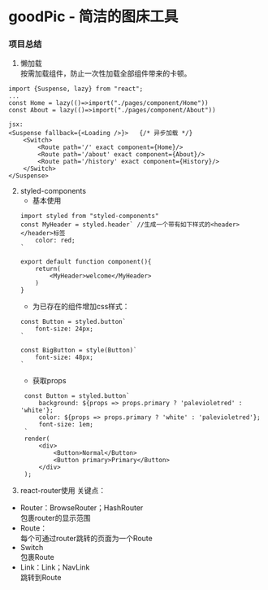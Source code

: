 # goodPic - 简洁的图床工具
### 项目总结
1. 懒加载  
按需加载组件，防止一次性加载全部组件带来的卡顿。
```
import {Suspense, lazy} from "react";
...
const Home = lazy(()=>import("./pages/component/Home"))
const About = lazy(()=>import("./pages/component/About"))

jsx:
<Suspense fallback={<Loading />}>   {/* 异步加载 */}
    <Switch>
        <Route path='/' exact component={Home}/>
        <Route path='/about' exact component={About}/>
        <Route path='/history' exact component={History}/>
    </Switch>
</Suspense>
```

2. styled-components
    - 基本使用
    ```
    import styled from "styled-components"
    const MyHeader = styled.header` //生成一个带有如下样式的<header></header>标签
        color: red;
    `
    
    export default function component(){
        return(
            <MyHeader>welcome</MyHeader>
        )
    }
    ```
    - 为已存在的组件增加css样式：
    ```
    const Button = styled.button`
        font-size: 24px;
    `
    
    const BigButton = style(Button)`
        font-size: 48px;
    `
    ```
   - 获取props
   ```
    const Button = styled.button`
        background: ${props => props.primary ? 'palevioletred' : 'white'};
        color: ${props => props.primary ? 'white' : 'palevioletred'};
        font-size: 1em;
    `
    render(
        <div>
            <Button>Normal</Button>
            <Button primary>Primary</Button>
        </div>
    );
    ```
3. react-router使用
关键点：
- Router：BrowseRouter；HashRouter  
    包裹router的显示范围
- Route：  
    每个可通过router跳转的页面为一个Route
- Switch  
    包裹Route
- Link：Link；NavLink  
    跳转到Route
